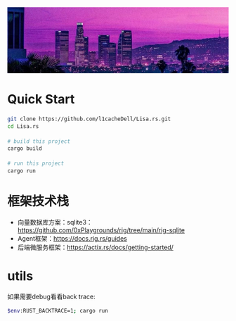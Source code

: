 <img src="docs/bg.png" alt="background" style="width: 800px; height: 150px; overflow: hidden;object-fit: cover;">

# Quick Start

```bash
git clone https://github.com/l1cacheDell/Lisa.rs.git
cd Lisa.rs

# build this project
cargo build

# run this project
cargo run
```

# 框架技术栈

+ 向量数据库方案：sqlite3：https://github.com/0xPlaygrounds/rig/tree/main/rig-sqlite
+ Agent框架：https://docs.rig.rs/guides
+ 后端微服务框架：https://actix.rs/docs/getting-started/

# utils
如果需要debug看看back trace:

```bash
$env:RUST_BACKTRACE=1; cargo run
```